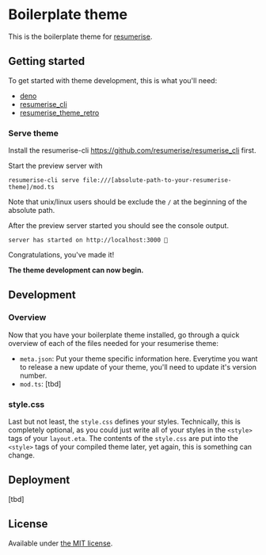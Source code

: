 # Boilerplate theme

This is the boilerplate theme for [resumerise](http://resumerise.io).

## Getting started

To get started with theme development, this is what you'll need:

- [deno](https://deno.land/#installation)
- [resumerise_cli](https://deno.land/x/resumerise_cli)
- [resumerise_theme_retro](https://deno.land/x/resumerise_theme_retro)

### Serve theme

Install the resumerise-cli https://github.com/resumerise/resumerise_cli first.

Start the preview server with

```
resumerise-cli serve file:///[absolute-path-to-your-resumerise-theme]/mod.ts
```
Note that unix/linux users should be exclude the `/` at the beginning of the absolute path.

After the preview server started you should see the console output.

```
server has started on http://localhost:3000 🚀
```

Congratulations, you've made it!

**The theme development can now begin.**

## Development

### Overview

Now that you have your boilerplate theme installed, go through a quick overview
of each of the files needed for your resumerise theme:

- `meta.json`: Put your theme specific information here. Everytime you want to
  release a new update of your theme, you'll need to update it's version number.
- `mod.ts`: [tbd]

### style.css

Last but not least, the `style.css` defines your styles. Technically, this is
completely optional, as you could just write all of your styles in the `<style>`
tags of your `layout.eta`. The contents of the `style.css` are put into the
`<style>` tags of your compiled theme later, yet again, this is something can
change.

## Deployment

[tbd]

## License

Available under [the MIT license](http://mths.be/mit).
